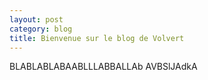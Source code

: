 ```yaml
---
layout: post
category: blog
title: Bienvenue sur le blog de Volvert
---
```


BLABLABLABAABLLLABBALLAb
AVBSlJAdkA